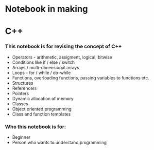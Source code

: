 # Notebook in making
# C++

### This notebook is for revising the concept of C++ 

- Operators - arithmetic, assigment, logical, bitwise
- Conditions like if / else / switch
- Arrays / multi-dimensional arrays
- Loops - for / while / do-while
- Functions, overloading functions, passing variables to functions etc.
- Structures
- Referencers
- Pointers
- Dynamic allocation of memory
- Classes
- Object oriented programming
- Class and function templates


### Who this notebook is for:
- Beginner
- Person who wants to understand programming
